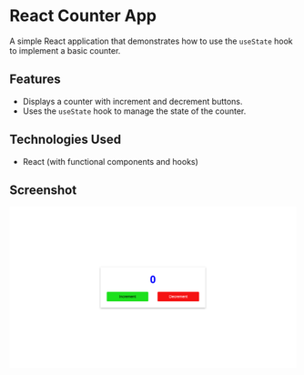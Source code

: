 # React Counter App

A simple React application that demonstrates how to use the `useState` hook to implement a basic counter.
 

## Features

- Displays a counter with increment and decrement buttons.
- Uses the `useState` hook to manage the state of the counter.

## Technologies Used

- React (with functional components and hooks)

## Screenshot

![Screenshot](../02-counter-app/src/assests/preview.png) <!-- Add a screenshot of your app -->